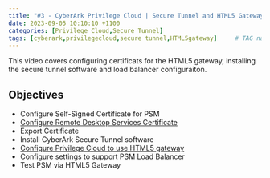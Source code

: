 ```yaml
---
title: "#3 - CyberArk Privilege Cloud | Secure Tunnel and HTML5 Gateway"
date: 2023-09-05 10:10:10 +1100
categories: [Privilege Cloud,Secure Tunnel]
tags: [cyberark,privilegecloud,secure tunnel,HTML5gateway]     # TAG names should always be lowercase
---
```


This video covers configuring certificats for the HTML5 gateway, installing the secure tunnel software and load balancer configuraiton.
<!---
[<img src="https://i.ytimg.com/vi/embTrLbKSl8/maxresdefault.jpg" width="50%">](https://www.youtube.com/watch?v=embTrLbKSl8)
--->
## Objectives
- Configure Self-Signed Certificate for PSM
- [Configure Remote Desktop Services Certificate](https://cybrad.au/posts/Setup-PSM-Certificate-for-PSM-Gateway/)
- Export Certificate
- Install CyberArk Secure Tunnel software 
- [Configure Privilege Cloud to use HTML5 gateway](https://cybrad.au/posts/Setup-PSM-Certificate-for-PSM-Gateway/)
- Configure settings to support PSM Load Balancer
- Test PSM via HTML5 Gateway
